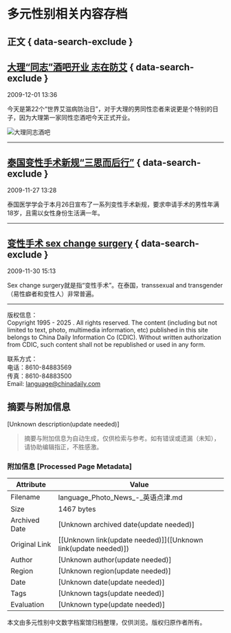 # 多元性别相关内容存档

## 正文 { data-search-exclude }


## [大理“同志”酒吧开业 志在防艾](http://www.chinadaily.com.cn/2009-12/01/content_9087471.htm) { data-search-exclude }

2009-12-01 13:36 

今天是第22个“世界艾滋病防治日”，对于大理的男同性恋者来说更是个特别的日子，因为大理第一家同性恋酒吧今天正式开业。

![大理同志酒吧](attachement/jpg/site1/20091201/00221910993f0c7ed8901c.jpg)

---

## [泰国变性手术新规“三思而后行”](http://www.chinadaily.com.cn/2009-11/27/content_9064849.htm) { data-search-exclude }

2009-11-27 13:28 

泰国医学学会于本月26日宣布了一系列变性手术新规，要求申请手术的男性年满18岁，且需以女性身份生活满一年。

---

## [变性手术 sex change surgery](http://www.chinadaily.com.cn/2009-11/30/content_9079219.htm) { data-search-exclude }

2009-11-30 15:13 

Sex change surgery就是指“变性手术”。在泰国，transsexual and transgender（易性癖者和变性人）非常普遍。

---

版权信息：  
Copyright 1995 - 2025 . All rights reserved. The content (including but not limited to text, photo, multimedia information, etc) published in this site belongs to China Daily Information Co (CDIC). Without written authorization from CDIC, such content shall not be republished or used in any form. 

联系方式：  
电话：8610-84883569  
传真：8610-84883500  
Email: language@chinadaily.com
<!-- tcd_original_link https://language.chinadaily.com.cn/news/news_92.html -->


## 摘要与附加信息

<!-- tcd_abstract -->
[Unknown description(update needed)]
<!-- tcd_abstract_end -->

> 摘要与附加信息为自动生成，仅供检索与参考。如有错误或遗漏（未知），请协助编辑指正，不胜感激。

### 附加信息 [Processed Page Metadata]

| Attribute       | Value                                  |
|-----------------|----------------------------------------|
| Filename        | language_Photo_News_-_英语点津.md                             |
| Size            | 1467 bytes                           |
| Archived Date   | [Unknown archived date(update needed)]                             |
| Original Link   | [[Unknown link(update needed)]]([Unknown link(update needed)])                       |
| Author          | [Unknown author(update needed)]                               |
| Region          | [Unknown region(update needed)]                               |
| Date            | [Unknown date(update needed)]                                 |
| Tags            | [Unknown tags(update needed)]                                 |
| Evaluation            | [Unknown type(update needed)]                                 |
<!-- tcd_table_end -->

本文由多元性别中文数字档案馆归档整理，仅供浏览。版权归原作者所有。
